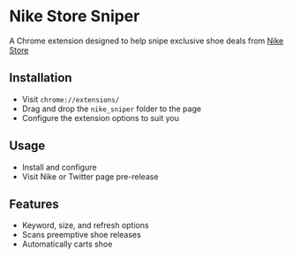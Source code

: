 # Nike Store Sniper
A Chrome extension designed to help snipe exclusive shoe deals from [Nike Store](http://store.nike.com/)

## Installation
- Visit `chrome://extensions/`
- Drag and drop the `nike_sniper` folder to the page
- Configure the extension options to suit you

## Usage
- Install and configure
- Visit Nike or Twitter page pre-release

## Features
- Keyword, size, and refresh options
- Scans preemptive shoe releases
- Automatically carts shoe
